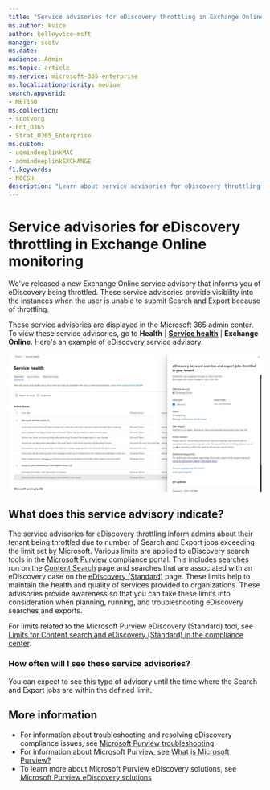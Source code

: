 ```yaml
---
title: "Service advisories for eDiscovery throttling in Exchange Online monitoring"
ms.author: kvice
author: kelleyvice-msft
manager: scotv
ms.date: 
audience: Admin
ms.topic: article
ms.service: microsoft-365-enterprise
ms.localizationpriority: medium
search.appverid:
- MET150
ms.collection:
- scotvorg
- Ent_O365
- Strat_O365_Enterprise
ms.custom: 
- admindeeplinkMAC
- admindeeplinkEXCHANGE
f1.keywords:
- NOCSH
description: "Learn about service advisories for eDiscovery throttling in Exchange Online monitoring."
---
```


# Service advisories for eDiscovery throttling in Exchange Online monitoring

We've released a new Exchange Online service advisory that informs you of eDiscovery being throttled. These service advisories provide visibility into the instances when the user is unable to submit Search and Export because of throttling.

These service advisories are displayed in the Microsoft 365 admin center. To view these service advisories, go to  **Health**  | **[Service health](https://go.microsoft.com/fwlink/p/?linkid=842900)** | **Exchange Online**. Here's an example of eDiscovery service advisory.

![eDiscovery service health screenshot](../media/ediscovery-service-health.jpg)

## What does this service advisory indicate?

The service advisories for eDiscovery throttling inform admins about their tenant being throttled due to number of Search and Export jobs exceeding the limit set by Microsoft. Various limits are applied to eDiscovery search tools in the [Microsoft Purview](/compliance/index.yml) compliance portal. This includes searches run on the [Content Search](/compliance/search-for-content) page and searches that are associated with an eDiscovery case on the [eDiscovery (Standard)](/compliance/get-started-core-ediscovery) page. These limits help to maintain the health and quality of services provided to organizations. These advisories provide awareness so that you can take these limits into consideration when planning, running, and troubleshooting eDiscovery searches and exports.

For limits related to the Microsoft Purview eDiscovery (Standard) tool, see [Limits for Content search and eDiscovery (Standard) in the compliance center](/compliance/limits-for-content-search?viewFallbackFrom=o365-worldwide%20for%20service%20limits).

### How often will I see these service advisories?

You can expect to see this type of advisory until the time where the Search and Export jobs are within the defined limit.

## More information

- For information about troubleshooting and resolving eDiscovery compliance issues, see [Microsoft Purview troubleshooting](/troubleshoot/microsoft-365-compliance-welcome).
- For information about Microsoft Purview, see [What is Microsoft Purview?](/purview/purview)
- To learn more about Microsoft Purview eDiscovery solutions, see [Microsoft Purview eDiscovery solutions](/compliance/ediscovery)
